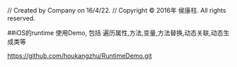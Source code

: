 
//  Created by Company on 16/4/22.
//  Copyright © 2016年 侯康柱. All rights reserved.

##iOS的runtime 使用Demo, 包括 遍历属性,方法,变量,方法替换,动态关联,动态生成类等

https://github.com/houkangzhu/RuntimeDemo.git